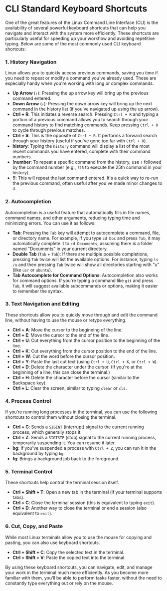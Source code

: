# CLI Standard Keyboard Shortcuts

One of the great features of the Linux Command Line Interface (CLI) is the availability of several powerful keyboard shortcuts that can help you navigate and interact with the system more efficiently. These shortcuts are particularly useful for speeding up your workflow and avoiding repetitive typing. Below are some of the most commonly used CLI keyboard shortcuts:

### 1. **History Navigation**
Linux allows you to quickly access previous commands, saving you time if you need to repeat or modify a command you've already used. These are especially handy when you're working with long or complex commands.

- **Up Arrow** (`↑`): Pressing the up arrow key will bring up the previous command entered.
- **Down Arrow** (`↓`): Pressing the down arrow key will bring up the next command in the history list (if you’ve navigated up using the up arrow).
- **Ctrl + R**: This initiates a reverse search. Pressing `Ctrl + R` and typing a portion of a previous command allows you to search through your command history to find matching commands. Keep pressing `Ctrl + R` to cycle through previous matches.
- **Ctrl + S**: This is the opposite of `Ctrl + R`. It performs a forward search through your history (useful if you've gone too far with `Ctrl + R`).
- **history**: Typing the `history` command will display a list of the most recent commands you have entered, complete with their command numbers.
- **!number**: To repeat a specific command from the history, use `!` followed by the command number (e.g., `!25` to execute the 25th command in your history).
- **!!**: This will repeat the last command entered. It's a quick way to re-run the previous command, often useful after you've made minor changes to it.

### 2. **Autocompletion**
Autocompletion is a useful feature that automatically fills in file names, command names, and other arguments, reducing typing time and minimizing errors. You can use it as follows:

- **Tab**: Pressing the `Tab` key will attempt to autocomplete a command, file, or directory name. For example, if you type `cd Doc` and press `Tab`, it may automatically complete it to `cd Documents`, assuming there is a folder named "Documents" in your current directory.
- **Double Tab** (`Tab` + `Tab`): If there are multiple possible completions, pressing `Tab` twice will list the available options. For instance, typing `ls /u` and then pressing `Tab` twice will show all directories starting with "u" (like `usr` or `ubuntu`).
- **Tab Autocomplete for Command Options**: Autocompletion also works for command options. If you're typing a command like `git` and press `Tab`, it will suggest available subcommands or options, making it easier to remember the syntax.

### 3. **Text Navigation and Editing**
These shortcuts allow you to quickly move through and edit the command line, without having to use the mouse or retype everything.

- **Ctrl + A**: Move the cursor to the beginning of the line.
- **Ctrl + E**: Move the cursor to the end of the line.
- **Ctrl + U**: Cut everything from the cursor position to the beginning of the line.
- **Ctrl + K**: Cut everything from the cursor position to the end of the line.
- **Ctrl + W**: Cut the word before the cursor position.
- **Ctrl + Y**: Paste the last cut text (using `Ctrl + U`, `Ctrl + K`, or `Ctrl + W`).
- **Ctrl + D**: Delete the character under the cursor. (If you're at the beginning of a line, this can close the terminal.)
- **Ctrl + H**: Delete the character before the cursor (similar to the Backspace key).
- **Ctrl + L**: Clear the screen, similar to typing `clear` or `cls`.

### 4. **Process Control**
If you’re running long processes in the terminal, you can use the following shortcuts to control them without closing the terminal.

- **Ctrl + C**: Sends a `SIGINT` (interrupt) signal to the current running process, which generally stops it.
- **Ctrl + Z**: Sends a `SIGTSTP` (stop) signal to the current running process, temporarily suspending it. You can resume it later.
- **bg**: If you've suspended a process with `Ctrl + Z`, you can run it in the background by typing `bg`.
- **fg**: Brings a background job back to the foreground.

### 5. **Terminal Control**
These shortcuts help control the terminal session itself.

- **Ctrl + Shift + T**: Open a new tab in the terminal (if your terminal supports tabs).
- **Ctrl + C**: Close the terminal session (this is equivalent to typing `exit`).
- **Ctrl + D**: Another way to close the terminal or end a session (also equivalent to `exit`).

### 6. **Cut, Copy, and Paste**
While most Linux terminals allow you to use the mouse for copying and pasting, you can also use keyboard shortcuts.

- **Ctrl + Shift + C**: Copy the selected text in the terminal.
- **Ctrl + Shift + V**: Paste the copied text into the terminal.
  
By using these keyboard shortcuts, you can navigate, edit, and manage your work in the terminal much more efficiently. As you become more familiar with them, you’ll be able to perform tasks faster, without the need to constantly type everything out or rely on the mouse.